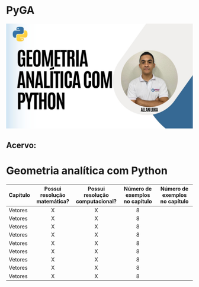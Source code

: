# PyGA

![PyGA](https://github.com/Allan-Luka/PyGA/blob/main/.github/2.jpg?raw=true)

## Acervo:
# Geometria analítica com Python
| Capítulo | Possui resolução<br> matemática?| Possui resolução <br> computacional? |Número de exemplos <br> no capítulo |Número de exemplos <br> no capítulo |
|---------------------|:---------:|:-----------:|:-----------------:|:-----------------:
|Vetores | X | X | 8 |
|Vetores | X | X | 8 |
|Vetores | X | X | 8 |
|Vetores | X | X | 8 |
|Vetores | X | X | 8 |
|Vetores | X | X | 8 |
|Vetores | X | X | 8 |
|Vetores | X | X | 8 |
|Vetores | X | X | 8 |

